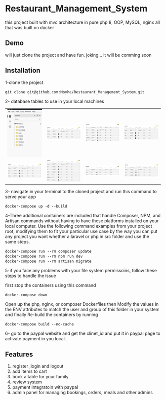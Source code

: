 # Restaurant_Management_System

this project built with mvc architecture in pure php 8, OOP, MySQL, nginx all that was built on docker

## Demo

will just clone the project and have fun. joking... it will be comming soon

## Installation

1-clone the project

    git clone git@github.com:Moyhe/Restaurant_Management_System.git

2- database tables to use in your local machines

<table>
  <tr>
    <td><img src="./src/public/img/img1.png" width="200" /></td>
    <td><img src="./src/public/img/img2.png" width="200" /></td>
    <td><img src="./src/public/img/img3.png" width="200" /></td>
    <td><img src="./src/public/img/img4.png" width="200" /></td>
  </tr>
  <tr>
    <td><img src="./src/public/img/img5.png" width="200" /></td>
    <td><img src="./src/public/img/img6.png" width="200" /></td>
    <td><img src="./src/public/img/img7.png" width="200" /></td>
    <td><img src="./src/public/img/img8.png" width="200" /></td>
  </tr>
</table>

3- navigate in your terminal to the cloned project and run this command to serve your app

    docker-compose up -d --build

4-Three additional containers are included that handle Composer, NPM, and Artisan commands without having to have these platforms installed on your local computer. Use the following command examples from your project root, modifying them to fit your particular use case by the way you can put any project you want whether a laravel or php in src folder and use the same steps.

    docker-compose run --rm composer update
    docker-compose run --rm npm run dev
    docker-compose run --rm artisan migrate

5-if you face any problems with your file system permissoins, follow these steps to handle the issue

first stop the containers using this command

    docker-compose down

Open up the php, nginx, or composer Dockerfiles then
Modify the values in the ENV attributes to match the user and group of this folder in your system
and finally Re-build the containers by running

    docker-compose build --no-cache

6- go to the paypal website and get the clinet_id and put it in paypal page to activate payment in you local.

## Features

1. register ,login and logout
2. add items to cart
3. book a table for your family
4. review system
5. payment integratoin with paypal
6. admin panel for managing bookings, orders, meals and other admins
